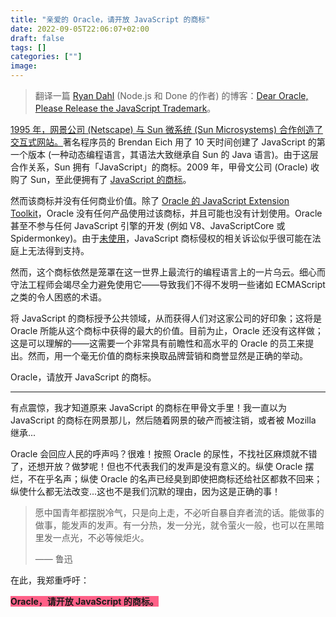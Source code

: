 ```yaml
---
title: "亲爱的 Oracle，请开放 JavaScript 的商标"
date: 2022-09-05T22:06:07+02:00
draft: false
tags: []
categories: [""]
image:
---
```


<!--
![](https://mogeko.github.io/blog-images/r/100/)
{{< spoiler >}}{{< /spoiler >}}
&emsp;&emsp;
 -->

> 翻译一篇 [Ryan Dahl](https://github.com/ry) (Node.js 和 Done 的作者) 的博客：[Dear Oracle, Please Release the JavaScript Trademark](https://tinyclouds.org/trademark)。

[1995 年，网景公司 (Netscape) 与 Sun 微系统 (Sun Microsystems) 合作创造了交互式网站。](https://web.archive.org/web/20020606002913/http://wp.netscape.com/newsref/pr/newsrelease67.html)著名程序员的 Brendan Eich 用了 10 天时间创建了 JavaScript 的第一个版本 (一种动态编程语言，其语法大致继承自 Sun 的 Java 语言)。由于这层合作关系，Sun 拥有「JavaScript」的商标。2009 年，甲骨文公司 (Oracle) 收购了 Sun，至此便拥有了 [JavaScript 的商标](https://tsdr.uspto.gov/#caseNumber=75026640&caseType=SERIAL_NO&searchType=statusSearch)。

然而该商标并没有任何商业价值。除了 [Oracle 的 JavaScript Extension Toolkit](https://www.oracle.com/webfolder/technetwork/jet/index.html)，Oracle 没有任何产品使用过该商标，并且可能也没有计划使用。Oracle 甚至不参与任何 JavaScript 引擎的开发 (例如 V8、JavaScriptCore 或 Spidermonkey)。由于[未使用](https://www.uspto.gov/trademarks/maintain/keeping-your-registration-alive)，JavaScript 商标侵权的相关诉讼似乎很可能在法庭上无法得到支持。

然而，这个商标依然是笼罩在这一世界上最流行的编程语言上的一片乌云。细心而守法工程师会竭尽全力避免使用它——导致我们不得不发明一些诸如 ECMAScript 之类的令人困惑的术语。

将 JavaScript 的商标授予公共领域，从而获得人们对这家公司的好印象；这将是 Oracle 所能从这个商标中获得的最大的价值。目前为止，Oracle 还没有这样做；这是可以理解的——这需要一个非常具有前瞻性和高水平的 Oracle 的员工来提出。然而，用一个毫无价值的商标来换取品牌营销和商誉显然是正确的举动。

Oracle，请放开 JavaScript 的商标。

---

有点震惊，我才知道原来 JavaScript 的商标在甲骨文手里！我一直以为 JavaScript 的商标在网景那儿，然后随着网景的破产而被注销，或者被 Mozilla 继承...

Oracle 会回应人民的呼声吗？很难！按照 Oracle 的尿性，不找社区麻烦就不错了，还想开放？做梦呢！但也不代表我们的发声是没有意义的。纵使 Oracle 摆烂，不在乎名声；纵使 Oracle 的名声已经臭到即使把商标还给社区都救不回来；纵使什么都无法改变...这也不是我们沉默的理由，因为这是正确的事！

> 愿中国青年都摆脱冷气，只是向上走，不必听自暴自弃者流的话。能做事的做事，能发声的发声。有一分热，发一分光，就令萤火一般，也可以在黑暗里发一点光，不必等候炬火。​
>
> <figcaption>—— 鲁迅</figcaption>

在此，我郑重呼吁：

<b style="background: #ff6188;">Oracle，请开放 JavaScript 的商标。</b>
